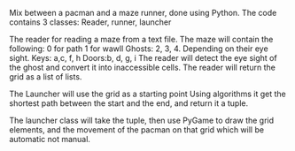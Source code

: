 Mix between a pacman and a maze runner, done using Python.
The code contains 3 classes: Reader, runner, launcher

The reader for reading a maze from a text file. The maze will contain the following:
0 for path
1 for wawll
Ghosts: 2, 3, 4. Depending on their eye sight.
Keys: a,c, f, h
Doors:b, d, g, i
The reader will detect the eye sight of the ghost and convert it into inaccessible cells.
The reader will return the grid as a list of lists.
 
The Launcher will use the grid as a starting point
Using algorithms it get the shortest path between the start and the end, and return it a tuple.

The launcher class will take the tuple, then use PyGame to draw the grid elements, and the movement of the pacman on that grid which will be automatic not manual.



